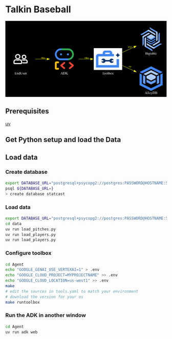 # Talkin Baseball

![map](./docs/diagram.png)

## Prerequisites
[uv](https://docs.astral.sh/uv/getting-started/installation/)


## Get Python setup and load the Data


## Load data

### Create database

```bash
export DATABASE_URL="postgresql+psycopg2://postgres:PASSWORD@HOSTNAME:5432/postgres"
psql ${DATABASE_URL=} 
> create database statcast
```

### Load data

```bash
export DATABASE_URL="postgresql+psycopg2://postgres:PASSWORD@HOSTNAME:5432/statcast"
cd data
uv run load_pitches.py
uv run load_players.py
uv run load_players.py
```

### Configure toolbox

```bash
cd Agent
echo "GOOGLE_GENAI_USE_VERTEXAI=1" > .env
echo "GOOGLE_CLOUD_PROJECT=MYPROJECTNAME" >> .env
echo "GOOGLE_CLOUD_LOCATION=us-west1" >> .env
make
# edit the sources in tools.yaml to match your environment
# download the version for your os
make runtoolbox
```

### Run the ADK in another window

```bash
cd Agent
uv run adk web
```
